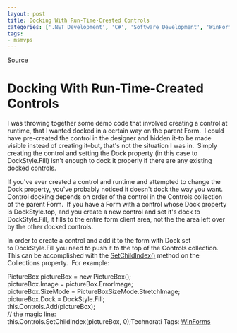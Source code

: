 ```yaml
---
layout: post
title: Docking With Run-Time-Created Controls
categories: ['.NET Development', 'C#', 'Software Development', 'WinForms']
tags:
- msmvps
---
```

[Source](http://blogs.msmvps.com/peterritchie/2006/07/07/runtimedockfill/ "Permalink to Docking With Run-Time-Created Controls")

# Docking With Run-Time-Created Controls

I was throwing together some demo code that involved creating a control at runtime, that I wanted docked in a certain way on the parent Form.  I could have pre-created the control in the designer and hidden it–to be made visible instead of creating it–but, that's not the situation I was in.  Simply creating the control and setting the Dock property (in this case to DockStyle.Fill) isn't enough to dock it properly if there are any existing docked controls.

If you've ever created a control and runtime and attempted to change the Dock property, you've probably noticed it doesn't dock the way you want.  Control docking depends on order of the control in the Controls collection of the parent Form.  If you have a Form with a control whose Dock property is DockStyle.top, and you create a new control and set it's dock to DockStyle.Fill, it fills to the entire form client area, not the the area left over by the other docked controls.

In order to create a control and add it to the form with Dock set to DockStyle.Fill you need to push it to the top of the Controls collection.  This can be accomplished with the [SetChildIndex()][1] method on the Collections property.  For example:

  

>   

PictureBox pictureBox = new PictureBox();  
pictureBox.Image = pictureBox.ErrorImage;  
pictureBox.SizeMode = PictureBoxSizeMode.StretchImage;  
pictureBox.Dock = DockStyle.Fill;  
this.Controls.Add(pictureBox);  
// the magic line:  
this.Controls.SetChildIndex(pictureBox, 0);Technorati Tags: [WinForms][2]

[1]: http://msdn2.microsoft.com/en-us/library/system.windows.forms.control.controlcollection.setchildindex.aspx
[2]: http://technorati.com/tag/WinForms

